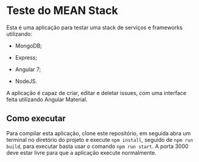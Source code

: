 # Teste do MEAN Stack

Esta é uma aplicação para testar uma stack de serviços e frameworks utilizando:

- MongoDB;

- Express;

- Angular 7;

- NodeJS.

A aplicação é capaz de criar, editar e deletar issues, com uma interface feita utilizando Angular Material.

## Como executar

Para compilar esta aplicação, clone este repositório, em seguida abra um terminal no diretório do projeto e execute ```npm install```, seguido de ```npm run build```, para executar basta usar o comando ```npm run start```. A porta 3000 deve estar livre para que a aplicação execute normalmente.

